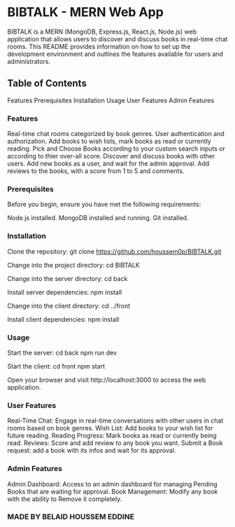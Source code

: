 # BIBTALK - MERN Web App

BIBTALK is a MERN (MongoDB, Express.js, React.js, Node.js) web application that allows users to discover and discuss books in real-time chat rooms. This README provides information on how to set up the development environment and outlines the features available for users and administrators.

## Table of Contents

Features
Prerequisites
Installation
Usage
User Features
Admin Features

### Features

Real-time chat rooms categorized by book genres.
User authentication and authorization.
Add books to wish lists, mark books as read or currently reading.
Pick and Choose Books according to your custom search inputs or according to thier over-all score.
Discover and discuss books with other users.
Add new books as a user, and wait for the admin approval.
Add reviews to the books, with a score from 1 to 5 and comments.

### Prerequisites

Before you begin, ensure you have met the following requirements:

Node.js installed.
MongoDB installed and running.
Git installed.

### Installation

Clone the repository:
git clone https://github.com/houssem0p/BIBTALK.git

Change into the project directory:
cd BIBTALK

Change into the server directory:
cd back

Install server dependencies:
npm install

Change into the client directory:
cd ../front

Install client dependencies:
npm install

### Usage

Start the server:
cd back
npm run dev

Start the client:
cd front
npm start

Open your browser and visit http://localhost:3000 to access the web application.

### User Features

Real-Time Chat: Engage in real-time conversations with other users in chat rooms based on book genres.
Wish List: Add books to your wish list for future reading.
Reading Progress: Mark books as read or currently being read.
Reviews: Score and add review to any book you want.
Submit a Book request: add a book with its infos and wait for its approval.

### Admin Features

Admin Dashboard: Access to an admin dashboard for managing Pending Books that are waiting for approval.
Book Management: Modify any book with the ability to Remove it completely.

### MADE BY BELAID HOUSSEM EDDINE
